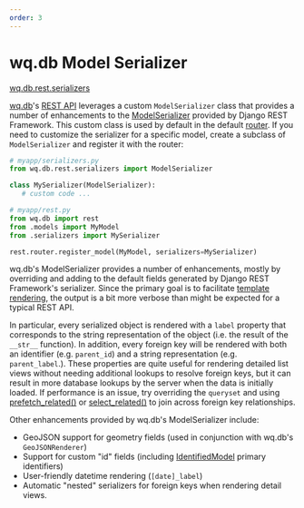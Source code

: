 ```yaml
---
order: 3
---
```


wq.db Model Serializer
======================

[wq.db.rest.serializers]

[wq.db]'s [REST API] leverages a custom `ModelSerializer` class that provides a number of enhancements to the [ModelSerializer] provided by Django REST Framework.  This custom class is used by default in the default [router].  If you need to customize the serializer for a specific model, create a subclass of `ModelSerializer` and register it with the router:

```python
# myapp/serializers.py
from wq.db.rest.serializers import ModelSerializer

class MySerializer(ModelSerializer):
   # custom code ...
```

```python
# myapp/rest.py
from wq.db import rest
from .models import MyModel
from .serializers import MySerializer

rest.router.register_model(MyModel, serializers=MySerializer)
```

wq.db's ModelSerializer provides a number of enhancements, mostly by overriding and adding to the default fields generated by Django REST Framework's serializer.  Since the primary goal is to facilitate [template rendering], the output is a bit more verbose than might be expected for a typical REST API.

In particular, every serialized object is rendered with a `label` property that corresponds to the string representation of the object (i.e. the result of the `__str__` function).  In addition, every foreign key will be rendered with both an identifier (e.g. `parent_id`) and a string representation (e.g. `parent_label`.).  These properties are quite useful for rendering detailed list views without needing additional lookups to resolve foreign keys, but it can result in more database lookups by the server when the data is initially loaded.  If performance is an issue, try overriding the `queryset` and using [prefetch_related()] or [select_related()] to join across foreign key relationships.

Other enhancements provided by wq.db's ModelSerializer include:

 * GeoJSON support for geometry fields (used in conjunction with wq.db's `GeoJSONRenderer`)
 * Support for custom "id" fields (including [IdentifiedModel] primary identifiers)
 * User-friendly datetime rendering (`[date]_label`)
 * Automatic "nested" serializers for foreign keys when rendering detail views.

[wq.db.rest.serializers]: https://github.com/wq/wq.db/blob/master/rest/serializers.py
[wq.db]: https://wq.io/wq.db
[REST API]: https://wq.io/docs/about-rest
[ModelSerializer]: http://www.django-rest-framework.org/api-guide/serializers/#modelserializer
[router]: https://wq.io/docs/router
[template rendering]: https://wq.io/docs/templates
[prefetch_related()]: https://docs.djangoproject.com/en/1.7/ref/models/querysets/#prefetch-related
[select_related()]: https://docs.djangoproject.com/en/1.7/ref/models/querysets/#select-related
[IdentifiedModel]: https://wq.io/docs/identify
